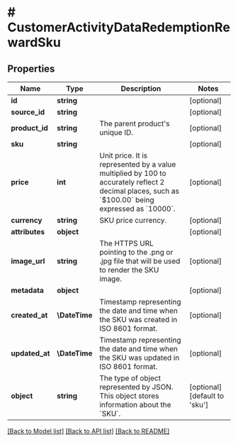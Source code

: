 # # CustomerActivityDataRedemptionRewardSku

## Properties

Name | Type | Description | Notes
------------ | ------------- | ------------- | -------------
**id** | **string** |  | [optional]
**source_id** | **string** |  | [optional]
**product_id** | **string** | The parent product&#39;s unique ID. | [optional]
**sku** | **string** |  | [optional]
**price** | **int** | Unit price. It is represented by a value multiplied by 100 to accurately reflect 2 decimal places, such as &#x60;$100.00&#x60; being expressed as &#x60;10000&#x60;. | [optional]
**currency** | **string** | SKU price currency. | [optional]
**attributes** | **object** |  | [optional]
**image_url** | **string** | The HTTPS URL pointing to the .png or .jpg file that will be used to render the SKU image. | [optional]
**metadata** | **object** |  | [optional]
**created_at** | **\DateTime** | Timestamp representing the date and time when the SKU was created in ISO 8601 format. | [optional]
**updated_at** | **\DateTime** | Timestamp representing the date and time when the SKU was updated in ISO 8601 format. | [optional]
**object** | **string** | The type of object represented by JSON. This object stores information about the &#x60;SKU&#x60;. | [optional] [default to 'sku']

[[Back to Model list]](../../README.md#models) [[Back to API list]](../../README.md#endpoints) [[Back to README]](../../README.md)
